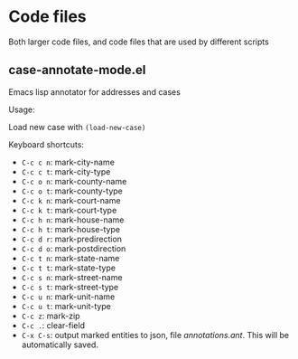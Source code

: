 # Code files

Both larger code files, and code files that are used by different
scripts


## case-annotate-mode.el

Emacs lisp annotator for addresses and cases

Usage:

Load new case with `(load-new-case)`

Keyboard shortcuts:
* `C-c c n`: mark-city-name
* `C-c c t`: mark-city-type
* `C-c o n`: mark-county-name
* `C-c o t`: mark-county-type
* `C-c k n`: mark-court-name
* `C-c k t`: mark-court-type
* `C-c h n`: mark-house-name
* `C-c h t`: mark-house-type
* `C-c d r`: mark-predirection
* `C-c d o`: mark-postdirection
* `C-c t n`: mark-state-name
* `C-c t t`: mark-state-type
* `C-c s n`: mark-street-name
* `C-c s t`: mark-street-type
* `C-c u n`: mark-unit-name
* `C-c u t`: mark-unit-type
* `C-c z`:   mark-zip
* `C-c .`:   clear-field
* `C-x C-s`: output marked entities to json, file _annotations.ant_.
  This will be automatically saved.
